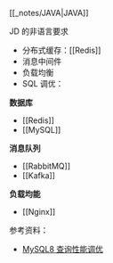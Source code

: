 [[_notes/JAVA|JAVA]]

JD 的非语言要求
- 分布式缓存：[[Redis]]
- 消息中间件
- 负载均衡
- SQL 调优：

**数据库**
- [[Redis]]
- [[MySQL]]

**消息队列**
- [[RabbitMQ]]
- [[Kafka]]

**负载均能**
- [[Nginx]]

参考资料：
- [MySQL8 查询性能调优](https://github.com/zxyle/mysql-8-query-performance-tuning)


